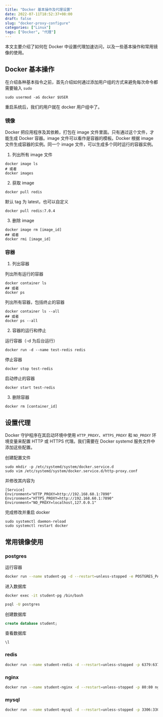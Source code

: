 ```yaml
---
title: "Docker 基本操作及代理设置"
date: 2022-07-11T18:52:37+08:00
draft: false
slug: "docker-proxy-configure"
categories: ["Linux"]
tags: ["Docker", "代理"]
---
```


本文主要介绍了如何在 Docker 中设置代理加速访问，以及一些基本操作和常用镜像的使用。

<!--more-->

## Docker 基本操作

在介绍各种基本指令之前，首先介绍如何通过添加用户组的方式来避免每次命令都需要输入 `sudo`

```
sudo usermod -aG docker $USER
```

重启系统后，我们的用户就在 docker 用户组中了。

### 镜像

Docker 把应用程序及其依赖，打包在 image 文件里面。只有通过这个文件，才能生成 Docker 容器。image 文件可以看作是容器的模板。Docker 根据 image 文件生成容器的实例。同一个 image 文件，可以生成多个同时运行的容器实例。

1. 列出所有 image 文件

```
docker image ls
# 或者
docker images
```

2. 获取 image

```
docker pull redis
```

默认 tag 为 latest，也可以自定义

```
docker pull redis:7.0.4
```

3. 删除 image

```
docker image rm [image_id]
## 或者
docker rmi [image_id]
```

### 容器

1. 列出容器

列出所有运行的容器

```
docker container ls
## 或者
docker ps
```

列出所有容器，包括终止的容器

```
docker container ls --all
## 或者
docker ps --all
```

2. 容器的运行和停止

运行容器（-d 为后台运行）

```
docker run -d --name test-redis redis
```

停止容器

```
docker stop test-redis
```

启动停止的容器

```
docker start test-redis
```

3. 删除容器

```
docker rm [container_id]
```

## 设置代理

Docker 守护程序在其启动环境中使用 `HTTP_PROXY`、`HTTPS_PROXY` 和 `NO_PROXY` 环境变量来配置 HTTP 或 HTTPS 代理。我们需要在 Docker systemd 服务文件中添加这些配置。

创建配置文件

```
sudo mkdir -p /etc/systemd/system/docker.service.d
sudo vim /etc/systemd/system/docker.service.d/http-proxy.conf
```

并修改其内容为

```
[Service]
Environment="HTTP_PROXY=http://192.168.60.1:7890"
Environment="HTTPS_PROXY=http://192.168.60.1:7890"
Environment="NO_PROXY=localhost,127.0.0.1"
```

完成修改并重启 docker

```
sudo systemctl daemon-reload
sudo systemctl restart docker
```

## 常用镜像使用

### postgres

运行容器

```bash
docker run --name student-pg -d --restart=unless-stopped -e POSTGRES_PASSWORD=1234 -p 5432:5432 postgres
```

进入数据库

```bash
docker exec -it student-pg /bin/bash

psql -U postgres
```

创建数据库

```sql
create database student;
```

查看数据库

```
\l
```

### redis

```bash
docker run --name student-redis -d --restart=unless-stopped -p 6379:6379 redis
```

### nginx

```bash
docker run --name student-nginx -d --restart=unless-stopped -p 80:80 nginx
```

### mysql

```bash
docker run --name student-mysql -d --restart=unless-stopped -p 3306:3306 -e MYSQL_ROOT_PASSWORD=1234 mysql
```

